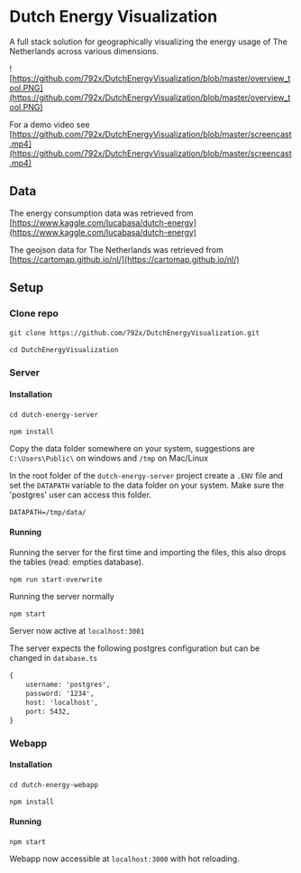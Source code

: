 # Dutch Energy Visualization
A full stack solution for geographically visualizing the energy usage of The Netherlands across various dimensions.

![https://github.com/792x/DutchEnergyVisualization/blob/master/overview_tool.PNG](https://github.com/792x/DutchEnergyVisualization/blob/master/overview_tool.PNG)

For a demo video see [https://github.com/792x/DutchEnergyVisualization/blob/master/screencast.mp4](https://github.com/792x/DutchEnergyVisualization/blob/master/screencast.mp4)

## Data
The energy consumption data was retrieved from [https://www.kaggle.com/lucabasa/dutch-energy](https://www.kaggle.com/lucabasa/dutch-energy)

The geojson data for The Netherlands was retrieved from [https://cartomap.github.io/nl/](https://cartomap.github.io/nl/)

## Setup

### Clone repo

```
git clone https://github.com/792x/DutchEnergyVisualization.git
```

```
cd DutchEnergyVisualization
```

### Server

#### Installation
```
cd dutch-energy-server
```

```
npm install
```

Copy the data folder somewhere on your system, suggestions are ```C:\Users\Public\``` on windows and ```/tmp``` on Mac/Linux

In the root folder of the ```dutch-energy-server``` project create a ```.ENV``` file and set the ```DATAPATH``` variable to the data folder on your system. 
Make sure the 'postgres' user can access this folder.
```
DATAPATH=/tmp/data/
```

#### Running
Running the server for the first time and importing the files, this also drops the tables (read: empties database).
```
npm run start-overwrite
```


Running the server normally
```
npm start
```

Server now active at ```localhost:3001```

The server expects the following postgres configuration but can be changed in ```database.ts```
```
{
    username: 'postgres',
    password: '1234',
    host: 'localhost',
    port: 5432,
}
```


### Webapp

#### Installation
```
cd dutch-energy-webapp
```

```
npm install
```

#### Running
```
npm start
```

Webapp now accessible at ```localhost:3000``` with hot reloading.
